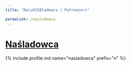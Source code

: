 ```yaml
---
title: "Na\u015Bladowca | Patromierz"

permalink: /nasladowca
---
```


# [Naśladowca](https://patronite.pl/nasladowca)

{% include profile.md name="nasladowca" prefix="n" %}

